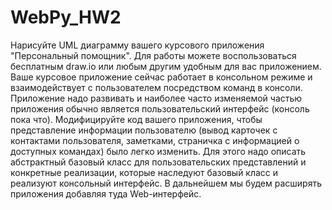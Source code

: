 # WebPy_HW2

Нарисуйте UML диаграмму вашего курсового приложения "Персональный помощник". Для работы можете воспользоваться бесплатным draw.io или любым другим удобным для вас приложением.
Ваше курсовое приложение сейчас работает в консольном режиме и взаимодействует с пользователем посредством команд в консоли. Приложение надо развивать и наиболее часто изменяемой частью приложения обычно является пользовательский интерфейс (консоль пока что). Модифицируйте код вашего приложения, чтобы представление информации пользователю (вывод карточек с контактами пользователя, заметками, страничка с информацией о доступных командах) было легко изменить. Для этого надо описать абстрактный базовый класс для пользовательских представлений и конкретные реализации, которые наследуют базовый класс и реализуют консольный интерфейс. В дальнейшем мы будем расширять приложения добавляя туда Web-интерфейс.
